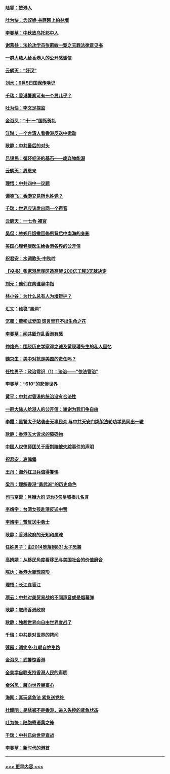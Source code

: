 #### [陆雯：赞港人](../pages/nsc993/n11520609.md?t=09140644) 
#### [吐为快：念奴娇‧共匪网上柏林墙](../pages/nsc993/n11519122.md?t=09140644) 
#### [李春草：中秋致乌托邦中人](../pages/nsc993/n11518776.md?t=09140644) 
#### [谢燕益：法轮功学员张莉敏一案之无罪法律意见书](../pages/nsc993/n11517600.md?t=09140644) 
#### [一群大陆人给香港人的公开感谢信](../pages/nsc993/n11514797.md?t=09140644) 
#### [云鹤天：“好汉”](../pages/nsc993/n11513536.md?t=09140644) 
#### [刘水：9月5日国保传唤记](../pages/nsc993/n11513460.md?t=09140644) 
#### [千瑞：香港警察可有一个男儿乎？](../pages/nsc993/n11513109.md?t=09140644) 
#### [吐为快：李文足探监](../pages/nsc993/n11509622.md?t=09140644) 
#### [金浴凤：“十‧一”国殇贺礼](../pages/nsc993/n11509593.md?t=09140644) 
#### [江琳：一个台湾人看香港反送中运动](../pages/nsc993/n11509211.md?t=09140644) 
#### [耿静：中共最后的对头](../pages/nsc993/n11508308.md?t=09140644) 
#### [吕锡民：循环经济的基石——废弃物能源](../pages/nsc993/n11508212.md?t=09140644) 
#### [云鹤天：周恩来](../pages/nsc993/n11508055.md?t=09140644) 
#### [理悟：中共四中一议题](../pages/nsc993/n11507782.md?t=09140644) 
#### [谭笑飞：香港交易所也姓党？](../pages/nsc993/n11507753.md?t=09140644) 
#### [千瑞：世界应该发出同一个声音](../pages/nsc993/n11507290.md?t=09140644) 
#### [云鹤天：一七令‧裸官](../pages/nsc993/n11507177.md?t=09140644) 
#### [吴侃：林郑月娥撤回修例背后中南海的身影](../pages/nsc993/n11506876.md?t=09140644) 
#### [美国心理健康医生给香港各界的公开信](../pages/nsc993/n11506809.md?t=09140644) 
#### [祝君安：水调歌头‧中秋吟](../pages/nsc993/n11506758.md?t=09140644) 
#### [【投书】张家港居民区造高架 200亿工程3天就决定](../pages/nsc993/n11506682.md?t=09140644) 
#### [刘元：他们在向谁竖中指](../pages/nsc993/n11505384.md?t=09140644) 
#### [林小谷：为什么总有人为墙辩护？](../pages/nsc993/n11505226.md?t=09140644) 
#### [汇文：维稳“黑洞”](../pages/nsc993/n11504347.md?t=09140644) 
#### [沉雁：董卿式爱国 谎言里开不出生命之花](../pages/nsc993/n11503215.md?t=09140644) 
#### [李春草：闻共匪作乱香港有感](../pages/nsc993/n11503072.md?t=09140644) 
#### [仲维光：围绕历史学家邓之诚及黄现璠先生的私人回忆](../pages/nsc993/n11501330.md?t=09140644) 
#### [魏京生：美中对抗是美国的责任吗？](../pages/nsc993/n11500723.md?t=09140644) 
#### [任性男子：政治常识（1）：法治——“依法管治”](../pages/nsc993/n11500791.md?t=09140644) 
#### [李春草：“610”的悲惨世界](../pages/nsc993/n11501141.md?t=09140644) 
#### [黄平：中共对香港的统治没有合法性](../pages/nsc993/n11499473.md?t=09140644) 
#### [一群大陆人给港人的公开信：谢谢为我们争自由](../pages/nsc993/n11500402.md?t=09140644) 
#### [李霞：黑警太子站袭击无辜民众 与中共天安门绑架法轮功学员同出一辙](../pages/nsc993/n11499805.md?t=09140644) 
#### [耿静：香港五大诉求的障碍物](../pages/nsc993/n11497578.md?t=09140644) 
#### [中国人权律师团关于唐荆陵被失踪事件的声明](../pages/nsc993/n11500014.md?t=09140644) 
#### [祝君安：哀傀儡](../pages/nsc993/n11499776.md?t=09140644) 
#### [王丹：海外红卫兵值得警惕](../pages/nsc993/n11498138.md?t=09140644) 
#### [梁京：理解香港“勇武派”的历史角色](../pages/nsc993/n11498006.md?t=09140644) 
#### [司马京雷：月娥大妈  送你3句皇城根儿名言](../pages/nsc993/n11497885.md?t=09140644) 
#### [李靖宇：台湾女孩赴港反送中赞](../pages/nsc993/n11497721.md?t=09140644) 
#### [李靖宇：赞反送中勇士](../pages/nsc993/n11497452.md?t=09140644) 
#### [耿静：香港政府的无知和愚昧](../pages/nsc993/n11494238.md?t=09140644) 
#### [任姓男子：由2014堕落到831太子恐袭](../pages/nsc993/n11496683.md?t=09140644) 
#### [高婧婧：从移民角度看移民与美国社会的价值磨合](../pages/nsc993/n11495757.md?t=09140644) 
#### [陈达：香港大街现原形 ](../pages/nsc993/n11495441.md?t=09140644) 
#### [理悟：长江连香江](../pages/nsc993/n11495377.md?t=09140644) 
#### [项云：中共对美贸易战的不同声音或是烟幕弹](../pages/nsc993/n11494929.md?t=09140644) 
#### [耿静：取缔香港政府](../pages/nsc993/n11494218.md?t=09140644) 
#### [耿静：独裁世界向自由世界宣战了](../pages/nsc993/n11494190.md?t=09140644) 
#### [千瑞：中共是对世界的拷问](../pages/nsc993/n11493021.md?t=09140644) 
#### [莲园：调笑令‧红朝自绝生路](../pages/nsc993/n11493011.md?t=09140644) 
#### [金浴凤：武警惊香港](../pages/nsc993/n11492994.md?t=09140644) 
#### [全美学自联支持香港人民的声明](../pages/nsc993/n11492630.md?t=09140644) 
#### [金浴凤：魔向世界展畜心](../pages/nsc993/n11492599.md?t=09140644) 
#### [海网：真玩紧急法 紧急送党终 ](../pages/nsc993/n11492535.md?t=09140644) 
#### [杜耀明：是林郑不是香港，进入失控的紧急状态](../pages/nsc993/n11491420.md?t=09140644) 
#### [吐为快：陆胞寄语黄之锋](../pages/nsc993/n11491117.md?t=09140644) 
#### [千瑞：中共已向世界宣战](../pages/nsc993/n11490123.md?t=09140644) 
#### [李春草：新时代的港首](../pages/nsc993/n11489864.md?t=09140644) 

----
#### [ >>> 更早内容 <<< ](../indexes/nsc993-earlier.md)
